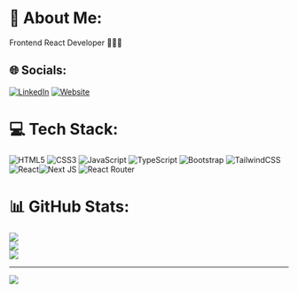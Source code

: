 # 💫 About Me:
Frontend React Developer 👨‍💻🧋


## 🌐 Socials:
[![LinkedIn](https://img.shields.io/badge/LinkedIn-%230077B5.svg?logo=linkedin&logoColor=white)](https://linkedin.com/in/ali-mohammad-esmaeeli-452182203) 
[![Website](https://img.shields.io/badge/🌐-Website-brightgreen)](https://www.alimohammad.blog/)

# 💻 Tech Stack:
![HTML5](https://img.shields.io/badge/html5-%23E34F26.svg?style=for-the-badge&logo=html5&logoColor=white) ![CSS3](https://img.shields.io/badge/css3-%231572B6.svg?style=for-the-badge&logo=css3&logoColor=white) ![JavaScript](https://img.shields.io/badge/javascript-%23323330.svg?style=for-the-badge&logo=javascript&logoColor=%23F7DF1E) ![TypeScript](https://img.shields.io/badge/typescript-%23007ACC.svg?style=for-the-badge&logo=typescript&logoColor=white) ![Bootstrap](https://img.shields.io/badge/bootstrap-%23563D7C.svg?style=for-the-badge&logo=bootstrap&logoColor=white) ![TailwindCSS](https://img.shields.io/badge/tailwindcss-%2338B2AC.svg?style=for-the-badge&logo=tailwind-css&logoColor=white)![React](https://img.shields.io/badge/react-%2320232a.svg?style=for-the-badge&logo=react&logoColor=%2361DAFB)![Next JS](https://img.shields.io/badge/Next-black?style=for-the-badge&logo=next.js&logoColor=white) ![React Router](https://img.shields.io/badge/React_Router-CA4245?style=for-the-badge&logo=react-router&logoColor=white)
	
# 📊 GitHub Stats:
![](https://github-readme-stats.vercel.app/api?username=AliMohammad-Esmaeeli&theme=react&hide_border=false&include_all_commits=true&count_private=false)<br/>
![](https://github-readme-streak-stats.herokuapp.com/?user=AliMohammad-Esmaeeli&theme=react&hide_border=false)<br/>
![](https://github-readme-stats.vercel.app/api/top-langs/?username=AliMohammad-Esmaeeli&theme=react&hide_border=false&include_all_commits=true&count_private=false&layout=compact)

---
[![](https://visitcount.itsvg.in/api?id=AliMohammad-Esmaeeli&icon=0&color=0)](https://visitcount.itsvg.in)
